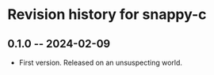 # Revision history for snappy-c

## 0.1.0 -- 2024-02-09

* First version. Released on an unsuspecting world.
